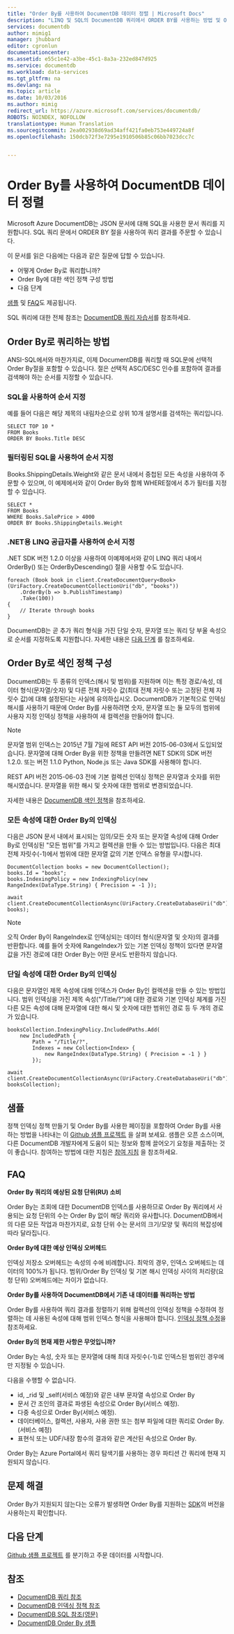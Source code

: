 ```yaml
---
title: "Order By를 사용하여 DocumentDB 데이터 정렬 | Microsoft Docs"
description: "LINQ 및 SQL의 DocumentDB 쿼리에서 ORDER BY를 사용하는 방법 및 ORDER BY 쿼리에 대한 인덱싱 정책을 지정하는 방법에 대해 알아봅니다."
services: documentdb
author: mimig1
manager: jhubbard
editor: cgronlun
documentationcenter: 
ms.assetid: e55c1e42-a3be-45c1-8a3a-232ed847d925
ms.service: documentdb
ms.workload: data-services
ms.tgt_pltfrm: na
ms.devlang: na
ms.topic: article
ms.date: 10/03/2016
ms.author: mimig
redirect_url: https://azure.microsoft.com/services/documentdb/
ROBOTS: NOINDEX, NOFOLLOW
translationtype: Human Translation
ms.sourcegitcommit: 2ea002938d69ad34aff421fa0eb753e449724a8f
ms.openlocfilehash: 150dcb72f3e7295e1910506b85c06bb7023dcc7c


---
```

# <a name="sorting-documentdb-data-using-order-by"></a>Order By를 사용하여 DocumentDB 데이터 정렬
Microsoft Azure DocumentDB는 JSON 문서에 대해 SQL을 사용한 문서 쿼리를 지원합니다. SQL 쿼리 문에서 ORDER BY 절을 사용하여 쿼리 결과를 주문할 수 있습니다.

이 문서를 읽은 다음에는 다음과 같은 질문에 답할 수 있습니다. 

* 어떻게 Order By로 쿼리합니까?
* Order By에 대한 색인 정책 구성 방법
* 다음 단계

[샘플](#samples) 및 [FAQ](#faq)도 제공됩니다.

SQL 쿼리에 대한 전체 참조는 [DocumentDB 쿼리 자습서](documentdb-sql-query.md)를 참조하세요.

## <a name="how-to-query-with-order-by"></a>Order By로 쿼리하는 방법
ANSI-SQL에서와 마찬가지로, 이제 DocumentDB를 쿼리할 때 SQL문에 선택적 Order By절을 포함할 수 있습니다. 절은 선택적 ASC/DESC 인수를 포함하여 결과를 검색해야 하는 순서를 지정할 수 있습니다. 

### <a name="ordering-using-sql"></a>SQL을 사용하여 순서 지정
예를 들어 다음은 해당 제목의 내림차순으로 상위 10개 설명서를 검색하는 쿼리입니다. 

    SELECT TOP 10 * 
    FROM Books 
    ORDER BY Books.Title DESC

### <a name="ordering-using-sql-with-filtering"></a>필터링된 SQL을 사용하여 순서 지정
Books.ShippingDetails.Weight와 같은 문서 내에서 중첩된 모든 속성을 사용하여 주문할 수 있으며, 이 예제에서와 같이 Order By와 함께 WHERE절에서 추가 필터를 지정할 수 있습니다.

    SELECT * 
    FROM Books 
    WHERE Books.SalePrice > 4000
    ORDER BY Books.ShippingDetails.Weight

### <a name="ordering-using-the-linq-provider-for-net"></a>.NET용 LINQ 공급자를 사용하여 순서 지정
.NET SDK 버전 1.2.0 이상을 사용하여 이예제에서와 같이 LINQ 쿼리 내에서 OrderBy() 또는 OrderByDescending() 절을 사용할 수도 있습니다.

    foreach (Book book in client.CreateDocumentQuery<Book>(UriFactory.CreateDocumentCollectionUri("db", "books"))
        .OrderBy(b => b.PublishTimestamp)
        .Take(100))
    {
        // Iterate through books
    }

DocumentDB는 곧 추가 쿼리 형식을 가진 단일 숫자, 문자열 또는 쿼리 당 부울 속성으로 순서를 지정하도록 지원합니다. 자세한 내용은 [다음 단계](#Whats_coming_next) 를 참조하세요.

## <a name="configure-an-indexing-policy-for-order-by"></a>Order By로 색인 정책 구성
DocumentDB는 두 종류의 인덱스(해시 및 범위)를 지원하며 이는 특정 경로/속성, 데이터 형식(문자열/숫자) 및 다른 전체 자릿수 값(최대 전체 자릿수 또는 고정된 전체 자릿수 값)에 대해 설정된다는 사실에 유의하십시오. DocumentDB가 기본적으로 인덱싱 해시를 사용하기 때문에 Order By를 사용하려면 숫자, 문자열 또는 둘 모두의 범위에 사용자 지정 인덱싱 정책을 사용하여 새 컬렉션을 만들어야 합니다. 

> [!NOTE]
> 문자열 범위 인덱스는 2015년 7월 7일에 REST API 버전 2015-06-03에서 도입되었습니다. 문자열에 대해 Order By을 위한 정책을 만들려면 NET SDK의 SDK 버전 1.2.0. 또는 버전 1.1.0 Python, Node.js 또는 Java SDK를 사용해야 합니다.
> 
> REST API 버전 2015-06-03 전에 기본 컬렉션 인덱싱 정책은 문자열과 숫자를 위한 해시였습니다. 문자열을 위한 해시 및 숫자에 대한 범위로 변경되었습니다. 
> 
> 

자세한 내용은 [DocumentDB 색인 정책](documentdb-indexing-policies.md)을 참조하세요.

### <a name="indexing-for-order-by-against-all-properties"></a>모든 속성에 대한 Order By의 인덱싱
다음은 JSON 문서 내에서 표시되는 임의/모든 숫자 또는 문자열 속성에 대해 Order By로 인덱싱된 "모든 범위"를 가지고 컬렉션을 만들 수 있는 방법입니다. 다음은 최대 전체 자릿수(-1)에서 범위에 대한 문자열 값의 기본 인덱스 유형을 무시합니다.

    DocumentCollection books = new DocumentCollection();
    books.Id = "books";
    books.IndexingPolicy = new IndexingPolicy(new RangeIndex(DataType.String) { Precision = -1 });

    await client.CreateDocumentCollectionAsync(UriFactory.CreateDatabaseUri("db"), books);  

> [!NOTE]
> 오직 Order By이 RangeIndex로 인덱싱되는 데이터 형식(문자열 및 숫자)의 결과를 반환합니다. 예를 들어 숫자에 RangeIndex가 있는 기본 인덱싱 정책이 있다면 문자열 값을 가진 경로에 대한 Order By는 어떤 문서도 반환하지 않습니다.
> 
> 

### <a name="indexing-for-order-by-for-a-single-property"></a>단일 속성에 대한 Order By의 인덱싱
다음은 문자열인 제목 속성에 대해 인덱스가 Order By인 컬렉션을 만들 수 있는 방법입니다. 범위 인덱싱을 가진 제목 속성("/Title/?")에 대한 경로와 기본 인덱싱 체계를 가진 다른 모든 속성에 대해 문자열에 대한 해시 및 숫자에 대한 범위인 경로 등 두 개의 경로가 있습니다.                    

    booksCollection.IndexingPolicy.IncludedPaths.Add(
        new IncludedPath { 
            Path = "/Title/?", 
            Indexes = new Collection<Index> { 
                new RangeIndex(DataType.String) { Precision = -1 } } 
            });

    await client.CreateDocumentCollectionAsync(UriFactory.CreateDatabaseUri("db"), booksCollection);  


## <a name="samples"></a>샘플
정책 인덱싱 정책 만들기 및 Order By를 사용한 페이징을 포함하여 Order By를 사용하는 방법을 나타내는 이 [Github 샘플 프로젝트](https://github.com/Azure/azure-documentdb-dotnet/tree/master/samples/code-samples/Queries) 을 살펴 보세요. 샘플은 오픈 소스이며, 다른 DocumentDB 개발자에게 도움이 되는 정보와 함께 끌어오기 요청을 제출하는 것이 좋습니다. 참여하는 방법에 대한 지침은 [참여 지침](https://github.com/Azure/azure-documentdb-net/blob/master/Contributing.md) 을 참조하세요.  

## <a name="faq"></a>FAQ
**Order By 쿼리의 예상된 요청 단위(RU) 소비**

Order By는 조회에 대한 DocumentDB 인덱스를 사용하므로 Order By 쿼리에서 사용되는 요청 단위의 수는 Order By 없이 해당 쿼리와 유사합니다. DocumentDB에서의 다른 모든 작업과 마찬가지로, 요청 단위 수는 문서의 크기/모양 및 쿼리의 복잡성에 따라 달라집니다. 

**Order By에 대한 예상 인덱싱 오버헤드**

인덱싱 저장소 오버헤드는 속성의 수에 비례합니다. 최악의 경우, 인덱스 오버헤드는 데이터의 100%가 됩니다. 범위/Order By 인덱싱 및 기본 해시 인덱싱 사이의 처리량(요청 단위) 오버헤드에는 차이가 없습니다.

**Order By를 사용하여 DocumentDB에서 기존 내 데이터를 쿼리하는 방법**

Order By를 사용하여 쿼리 결과를 정렬하기 위해 컬렉션의 인덱싱 정책을 수정하여 정렬하는 데 사용된 속성에 대해 범위 인덱스 형식을 사용해야 합니다. [인덱싱 정책 수정](documentdb-indexing-policies.md#modifying-the-indexing-policy-of-a-collection)을 참조하세요. 

**Order By의 현재 제한 사항은 무엇입니까?**

Order By는 속성, 숫자 또는 문자열에 대해 최대 자릿수(-1)로 인덱스된 범위인 경우에만 지정될 수 있습니다.

다음을 수행할 수 없습니다.

* id, _rid 및 _self(서비스 예정)와 같은 내부 문자열 속성으로 Order By
* 문서 간 조인의 결과로 파생된 속성으로 Order By(서비스 예정).
* 다중 속성으로 Order By(서비스 예정).
* 데이터베이스, 컬렉션, 사용자, 사용 권한 또는 첨부 파일에 대한 쿼리로 Order By.(서비스 예정)
* 표현식 또는 UDF/내장 함수의 결과와 같은 계산된 속성으로 Order By.

Order By는 Azure Portal에서 쿼리 탐색기를 사용하는 경우 파티션 간 쿼리에 현재 지원되지 않습니다.

## <a name="troubleshooting"></a>문제 해결
Order By가 지원되지 않는다는 오류가 발생하면 Order By를 지원하는 [SDK](documentdb-sdk-dotnet.md)의 버전을 사용하는지 확인합니다. 

## <a name="next-steps"></a>다음 단계
[Github 샘플 프로젝트](https://github.com/Azure/azure-documentdb-dotnet/tree/master/samples/code-samples/Queries) 를 분기하고 주문 데이터를 시작합니다. 

## <a name="references"></a>참조
* [DocumentDB 쿼리 참조](documentdb-sql-query.md)
* [DocumentDB 인덱싱 정책 참조](documentdb-indexing-policies.md)
* [DocumentDB SQL 참조(영문)](https://msdn.microsoft.com/library/azure/dn782250.aspx)
* [DocumentDB Order By 샘플](https://github.com/Azure/azure-documentdb-dotnet/tree/master/samples/code-samples/Queries)




<!--HONumber=Nov16_HO3-->


